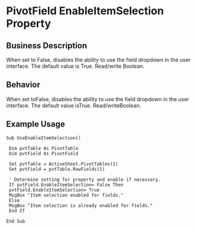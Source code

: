 # PivotField EnableItemSelection Property

## Business Description
When set to False, disables the ability to use the field dropdown in the user interface. The default value is True. Read/write Boolean.

## Behavior
When set toFalse, disables the ability to use the field dropdown in the user interface. The default value isTrue. Read/writeBoolean.

## Example Usage
```vba
Sub UseEnableItemSelection() 
 
 Dim pvtTable As PivotTable 
 Dim pvtField As PivotField 
 
 Set pvtTable = ActiveSheet.PivotTables(1) 
 Set pvtField = pvtTable.RowFields(1) 
 
 ' Determine setting for property and enable if necessary. 
 If pvtField.EnableItemSelection= False Then 
 pvtField.EnableItemSelection= True 
 MsgBox "Item selection enabled for fields." 
 Else 
 MsgBox "Item selection is already enabled for fields." 
 End If 
 
End Sub
```